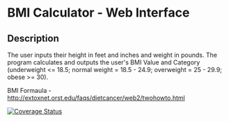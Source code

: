 # BMI Calculator - Web Interface

## Description
The user inputs their height in feet and inches and weight in pounds. The program calculates and outputs the user's BMI Value and Category (underweight <= 18.5; normal weight = 18.5 - 24.9; overweight = 25 - 29.9; obese >= 30).

BMI Formaula - http://extoxnet.orst.edu/faqs/dietcancer/web2/twohowto.html  


[![Coverage Status](https://coveralls.io/repos/github/tiamalley/softtesting_assignment3/badge.svg?branch=main)](https://coveralls.io/github/tiamalley/softtesting_assignment3?branch=main)
